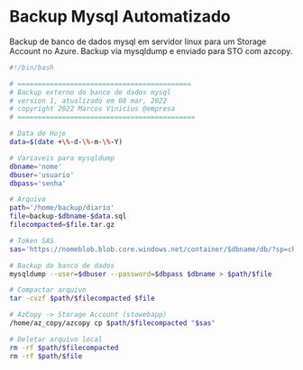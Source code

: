 # Backup Mysql Automatizado

Backup de banco de dados mysql em servidor linux para um Storage Account no Azure.
Backup via mysqldump e enviado para STO com azcopy.

```bash
#!/bin/bash

# ===========================================
# Backup externo do banco de dados mysql
# version 1, atualizado em 08 mar, 2022
# copyright 2022 Marcos Vinicius @empresa
# ============================================

# Data de Hoje
data=$(date +\%-d-\%-m-\%-Y)

# Variaveis para mysqldump 
dbname='nome'
dbuser='usuario'
dbpass='senha'

# Arquivo
path='/home/backup/diario'
file=backup-$dbname-$data.sql
filecompacted=$file.tar.gz

# Token SAS
sas='https://nomeblob.blob.core.windows.net/container/$dbname/db/?sp=chave'

# Backup do banco de dados
mysqldump --user=$dbuser --password=$dbpass $dbname > $path/$file

# Compactar arquivo
tar -cvzf $path/$filecompacted $file

# AzCopy -> Storage Account (stowebapp)
/home/az_copy/azcopy cp $path/$filecompacted "$sas"

# Deletar arquivo local
rm -rf $path/$filecompacted
rm -rf $path/$file
```
